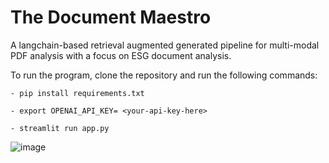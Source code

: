 # The Document Maestro
A langchain-based retrieval augmented generated pipeline for multi-modal PDF analysis with a focus on ESG document analysis.

To run the program, clone the repository and run the following commands:

```
- pip install requirements.txt

- export OPENAI_API_KEY= <your-api-key-here>

- streamlit run app.py
```

![image](https://github.com/alibukhari6728/The-Document-Maestro/assets/63595396/468abfd6-f25c-4854-9c35-076feff38ab4)
